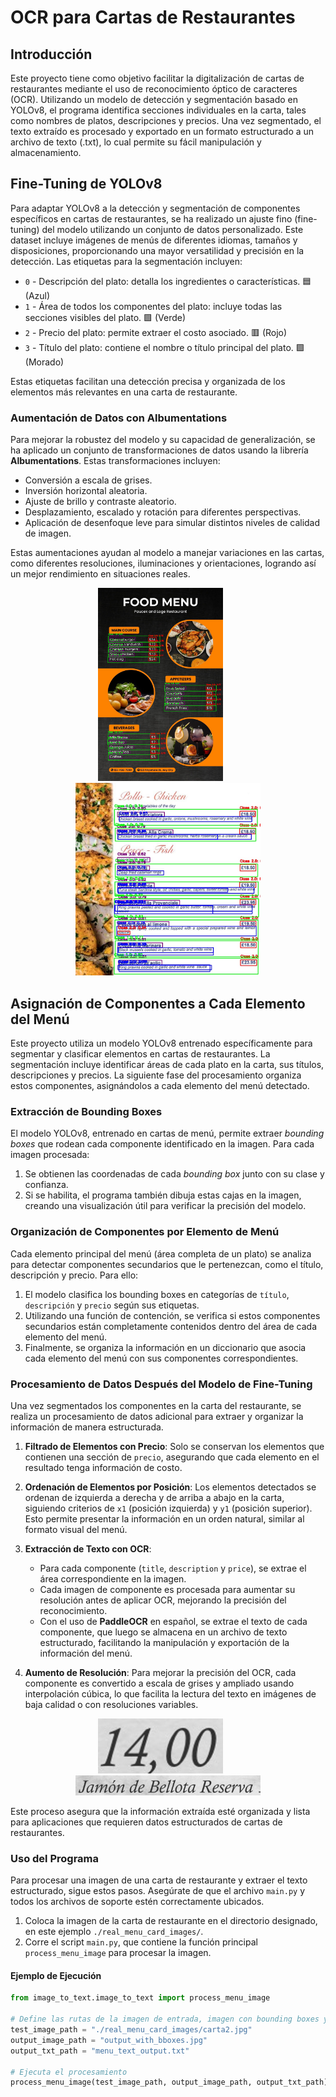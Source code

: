 # OCR para Cartas de Restaurantes

## Introducción
Este proyecto tiene como objetivo facilitar la digitalización de cartas de restaurantes mediante el uso de reconocimiento óptico de caracteres (OCR). Utilizando un modelo de detección y segmentación basado en YOLOv8, el programa identifica secciones individuales en la carta, tales como nombres de platos, descripciones y precios. Una vez segmentado, el texto extraído es procesado y exportado en un formato estructurado a un archivo de texto (.txt), lo cual permite su fácil manipulación y almacenamiento.

## Fine-Tuning de YOLOv8

Para adaptar YOLOv8 a la detección y segmentación de componentes específicos en cartas de restaurantes, se ha realizado un ajuste fino (fine-tuning) del modelo utilizando un conjunto de datos personalizado. Este dataset incluye imágenes de menús de diferentes idiomas, tamaños y disposiciones, proporcionando una mayor versatilidad y precisión en la detección. Las etiquetas para la segmentación incluyen:

- `0` - Descripción del plato: detalla los ingredientes o características. 🟦 (Azul)
- `1` - Área de todos los componentes del plato: incluye todas las secciones visibles del plato. 🟩 (Verde)
- `2` - Precio del plato: permite extraer el costo asociado. 🟥 (Rojo)
- `3` - Título del plato: contiene el nombre o título principal del plato. 🟪 (Morado)

Estas etiquetas facilitan una detección precisa y organizada de los elementos más relevantes en una carta de restaurante.

### Aumentación de Datos con Albumentations

Para mejorar la robustez del modelo y su capacidad de generalización, se ha aplicado un conjunto de transformaciones de datos usando la librería **Albumentations**. Estas transformaciones incluyen:

- Conversión a escala de grises.
- Inversión horizontal aleatoria.
- Ajuste de brillo y contraste aleatorio.
- Desplazamiento, escalado y rotación para diferentes perspectivas.
- Aplicación de desenfoque leve para simular distintos niveles de calidad de imagen.

Estas aumentaciones ayudan al modelo a manejar variaciones en las cartas, como diferentes resoluciones, iluminaciones y orientaciones, logrando así un mejor rendimiento en situaciones reales.


<p align="center">
  <img src="readme_images/output_with_bboxes.jpg" alt="Imagen 2" width="200"/>
  &nbsp;&nbsp;&nbsp;&nbsp;&nbsp; <!-- Ajusta la cantidad de espacios para simular el margen -->
  <img src="readme_images/output_with_bboxes3.jpg" alt="Imagen 3" width="296"/>
</p>

## Asignación de Componentes a Cada Elemento del Menú

Este proyecto utiliza un modelo YOLOv8 entrenado específicamente para segmentar y clasificar elementos en cartas de restaurantes. La segmentación incluye identificar áreas de cada plato en la carta, sus títulos, descripciones y precios. La siguiente fase del procesamiento organiza estos componentes, asignándolos a cada elemento del menú detectado.

### Extracción de Bounding Boxes
El modelo YOLOv8, entrenado en cartas de menú, permite extraer *bounding boxes* que rodean cada componente identificado en la imagen. Para cada imagen procesada:

1. Se obtienen las coordenadas de cada *bounding box* junto con su clase y confianza.
2. Si se habilita, el programa también dibuja estas cajas en la imagen, creando una visualización útil para verificar la precisión del modelo.

### Organización de Componentes por Elemento de Menú
Cada elemento principal del menú (área completa de un plato) se analiza para detectar componentes secundarios que le pertenezcan, como el título, descripción y precio. Para ello:

1. El modelo clasifica los bounding boxes en categorías de `título`, `descripción` y `precio` según sus etiquetas.
2. Utilizando una función de contención, se verifica si estos componentes secundarios están completamente contenidos dentro del área de cada elemento del menú.
3. Finalmente, se organiza la información en un diccionario que asocia cada elemento del menú con sus componentes correspondientes.

### Procesamiento de Datos Después del Modelo de Fine-Tuning

Una vez segmentados los componentes en la carta del restaurante, se realiza un procesamiento de datos adicional para extraer y organizar la información de manera estructurada.

1. **Filtrado de Elementos con Precio**: Solo se conservan los elementos que contienen una sección de `precio`, asegurando que cada elemento en el resultado tenga información de costo.

2. **Ordenación de Elementos por Posición**: Los elementos detectados se ordenan de izquierda a derecha y de arriba a abajo en la carta, siguiendo criterios de `x1` (posición izquierda) y `y1` (posición superior). Esto permite presentar la información en un orden natural, similar al formato visual del menú.

3. **Extracción de Texto con OCR**: 
   - Para cada componente (`title`, `description` y `price`), se extrae el área correspondiente en la imagen.
   - Cada imagen de componente es procesada para aumentar su resolución antes de aplicar OCR, mejorando la precisión del reconocimiento.
   - Con el uso de **PaddleOCR** en español, se extrae el texto de cada componente, que luego se almacena en un archivo de texto estructurado, facilitando la manipulación y exportación de la información del menú.

4. **Aumento de Resolución**: Para mejorar la precisión del OCR, cada componente es convertido a escala de grises y ampliado usando interpolación cúbica, lo que facilita la lectura del texto en imágenes de baja calidad o con resoluciones variables.
<p align="center">
  <img src="readme_images/price_img_item_1.png" alt="Imagen 2" width="200"/>
  &nbsp;&nbsp;&nbsp;&nbsp;&nbsp; <!-- Ajusta la cantidad de espacios para simular el margen -->
  <img src="readme_images/title_img_item_1.png" alt="Imagen 3" width="296"/>
</p>

Este proceso asegura que la información extraída esté organizada y lista para aplicaciones que requieren datos estructurados de cartas de restaurantes.
### Uso del Programa

Para procesar una imagen de una carta de restaurante y extraer el texto estructurado, sigue estos pasos. Asegúrate de que el archivo `main.py` y todos los archivos de soporte estén correctamente ubicados.

1. Coloca la imagen de la carta de restaurante en el directorio designado, en este ejemplo `./real_menu_card_images/`.
2. Corre el script `main.py`, que contiene la función principal `process_menu_image` para procesar la imagen.

#### Ejemplo de Ejecución

```python
from image_to_text.image_to_text import process_menu_image

# Define las rutas de la imagen de entrada, imagen con bounding boxes y archivo de salida de texto
test_image_path = "./real_menu_card_images/carta2.jpg"
output_image_path = "output_with_bboxes.jpg"
output_txt_path = "menu_text_output.txt"

# Ejecuta el procesamiento
process_menu_image(test_image_path, output_image_path, output_txt_path)



